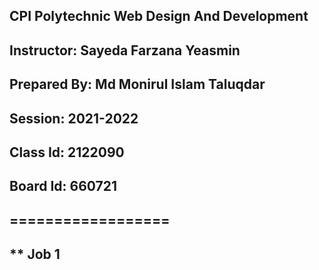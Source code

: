 ## CPI Polytechnic Web Design And Development

## Instructor: Sayeda Farzana Yeasmin
## Prepared By: Md Monirul Islam Taluqdar
## Session: 2021-2022
## Class Id: 2122090
## Board Id: 660721
## ==================
##  ** Job 1
